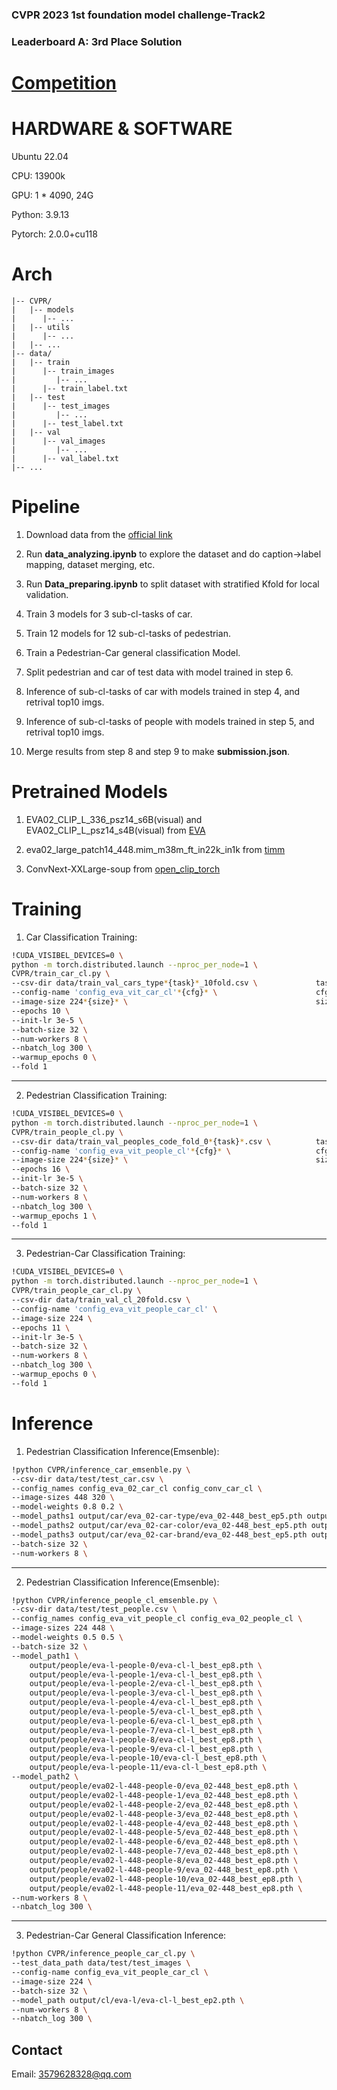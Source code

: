 ### CVPR 2023 1st foundation model challenge-Track2
### Leaderboard A: 3rd Place Solution

# [Competition](https://aistudio.baidu.com/aistudio/competition/detail/891/0/introduction)

# HARDWARE & SOFTWARE

Ubuntu 22.04

CPU: 13900k

GPU: 1 * 4090, 24G

Python: 3.9.13

Pytorch: 2.0.0+cu118

# Arch
```
|-- CVPR/
|   |-- models
|      |-- ...
|   |-- utils
|      |-- ...
|   |-- ...
|-- data/
|   |-- train
|      |-- train_images
|         |-- ...
|      |-- train_label.txt
|   |-- test
|      |-- test_images
|         |-- ...
|      |-- test_label.txt
|   |-- val
|      |-- val_images
|         |-- ...
|      |-- val_label.txt
|-- ...
```

# Pipeline
1. Download data from the [official link](https://aistudio.baidu.com/aistudio/datasetdetail/203278)

2. Run **data_analyzing.ipynb** to explore the dataset and do caption->label mapping, dataset merging, etc.

3. Run **Data_preparing.ipynb** to split dataset with stratified Kfold for local validation.

4. Train 3 models for 3 sub-cl-tasks of car.

5. Train 12 models for 12 sub-cl-tasks of pedestrian.

6. Train a Pedestrian-Car general classification Model.

7. Split pedestrian and car of test data with model trained in step 6.

8. Inference of sub-cl-tasks of car with models trained in step 4, and retrival top10 imgs.

9. Inference of sub-cl-tasks of people with models trained in step 5, and retrival top10 imgs.

10. Merge results from step 8 and step 9 to make **submission.json**.

# Pretrained Models
1. EVA02_CLIP_L_336_psz14_s6B(visual) and EVA02_CLIP_L_psz14_s4B(visual) from [EVA](https://github.com/baaivision/EVA)
 
2. eva02_large_patch14_448.mim_m38m_ft_in22k_in1k from [timm](https://github.com/huggingface/pytorch-image-models)
 
3. ConvNext-XXLarge-soup from [open_clip_torch](https://github.com/mlfoundations/open_clip)

# Training
1. Car Classification Training:
```bash
!CUDA_VISIBEL_DEVICES=0 \
python -m torch.distributed.launch --nproc_per_node=1 \
CVPR/train_car_cl.py \
--csv-dir data/train_val_cars_type*{task}*_10fold.csv \             task in [type, color, brand]
--config-name 'config_eva_vit_car_cl'*{cfg}* \                      cfg in [config_eva_vit_car_cl, config_eva_02_car_cl, config_conv_car_cl]
--image-size 224*{size}* \                                          size in [224(eva-l), 280(conv), 336(eva-l-336), 448(eva02-448)]
--epochs 10 \
--init-lr 3e-5 \
--batch-size 32 \
--num-workers 8 \
--nbatch_log 300 \
--warmup_epochs 0 \
--fold 1
```
---
2. Pedestrian Classification Training:
```bash
!CUDA_VISIBEL_DEVICES=0 \
python -m torch.distributed.launch --nproc_per_node=1 \
CVPR/train_people_cl.py \
--csv-dir data/train_val_peoples_code_fold_0*{task}*.csv \          task in [0, 1, 2, 3, 4, 5, 6, 7, 8, 9, 10, 11]
--config-name 'config_eva_vit_people_cl'*{cfg}* \                   cfg in [config_eva_vit_car_cl, config_eva_02_car_cl, config_conv_car_cl]
--image-size 224*{size}* \                                          size in [224(eva-l), 280(conv), 336(eva-l-336), 448(eva02-448)]
--epochs 16 \
--init-lr 3e-5 \
--batch-size 32 \
--num-workers 8 \
--nbatch_log 300 \
--warmup_epochs 1 \
--fold 1
```
---
3. Pedestrian-Car Classification Training:
```bash
!CUDA_VISIBEL_DEVICES=0 \
python -m torch.distributed.launch --nproc_per_node=1 \
CVPR/train_people_car_cl.py \
--csv-dir data/train_val_cl_20fold.csv \
--config-name 'config_eva_vit_people_car_cl' \
--image-size 224 \
--epochs 11 \
--init-lr 3e-5 \
--batch-size 32 \
--num-workers 8 \
--nbatch_log 300 \
--warmup_epochs 0 \
--fold 1
```

# Inference
1. Pedestrian Classification Inference(Emsenble):
```bash
!python CVPR/inference_car_emsenble.py \
--csv-dir data/test/test_car.csv \
--config_names config_eva_02_car_cl config_conv_car_cl \
--image-sizes 448 320 \
--model-weights 0.8 0.2 \
--model_paths1 output/car/eva_02-car-type/eva_02-448_best_ep5.pth output/car/conv-car-type/convnext_xxlarge_best_ep5.pth \
--model_paths2 output/car/eva_02-car-color/eva_02-448_best_ep5.pth output/car/conv-car-color/convnext_xxlarge_best_ep5.pth \
--model_paths3 output/car/eva_02-car-brand/eva_02-448_best_ep5.pth output/car/conv-car-brand/convnext_xxlarge_best_ep5.pth \
--batch-size 32 \
--num-workers 8 \
```
---
2. Pedestrian Classification Inference(Emsenble):
```bash
!python CVPR/inference_people_cl_emsenble.py \
--csv-dir data/test/test_people.csv \
--config_names config_eva_vit_people_cl config_eva_02_people_cl \
--image-sizes 224 448 \
--model-weights 0.5 0.5 \
--batch-size 32 \
--model_path1 \
    output/people/eva-l-people-0/eva-cl-l_best_ep8.pth \
    output/people/eva-l-people-1/eva-cl-l_best_ep8.pth \
    output/people/eva-l-people-2/eva-cl-l_best_ep8.pth \
    output/people/eva-l-people-3/eva-cl-l_best_ep8.pth \
    output/people/eva-l-people-4/eva-cl-l_best_ep8.pth \
    output/people/eva-l-people-5/eva-cl-l_best_ep8.pth \
    output/people/eva-l-people-6/eva-cl-l_best_ep8.pth \
    output/people/eva-l-people-7/eva-cl-l_best_ep8.pth \
    output/people/eva-l-people-8/eva-cl-l_best_ep8.pth \
    output/people/eva-l-people-9/eva-cl-l_best_ep8.pth \
    output/people/eva-l-people-10/eva-cl-l_best_ep8.pth \
    output/people/eva-l-people-11/eva-cl-l_best_ep8.pth \
--model_path2 \
    output/people/eva02-l-448-people-0/eva_02-448_best_ep8.pth \
    output/people/eva02-l-448-people-1/eva_02-448_best_ep8.pth \
    output/people/eva02-l-448-people-2/eva_02-448_best_ep8.pth \
    output/people/eva02-l-448-people-3/eva_02-448_best_ep8.pth \
    output/people/eva02-l-448-people-4/eva_02-448_best_ep8.pth \
    output/people/eva02-l-448-people-5/eva_02-448_best_ep8.pth \
    output/people/eva02-l-448-people-6/eva_02-448_best_ep8.pth \
    output/people/eva02-l-448-people-7/eva_02-448_best_ep8.pth \
    output/people/eva02-l-448-people-8/eva_02-448_best_ep8.pth \
    output/people/eva02-l-448-people-9/eva_02-448_best_ep8.pth \
    output/people/eva02-l-448-people-10/eva_02-448_best_ep8.pth \
    output/people/eva02-l-448-people-11/eva_02-448_best_ep8.pth \
--num-workers 8 \
--nbatch_log 300 \
```
---
3. Pedestrian-Car General Classification Inference:
```bash
!python CVPR/inference_people_car_cl.py \
--test_data_path data/test/test_images \
--config-name config_eva_vit_people_car_cl \
--image-size 224 \
--batch-size 32 \
--model_path output/cl/eva-l/eva-cl-l_best_ep2.pth \
--num-workers 8 \
--nbatch_log 300 \
```
## Contact
Email: 3579628328@qq.com
